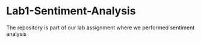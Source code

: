 # Lab1-Sentiment-Analysis
The repository is part of our lab assignment where we performed sentiment analysis

